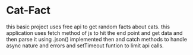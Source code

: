 # Cat-Fact
this basic project uses free api to get random facts about cats. this application uses fetch method of js to hit the end point and get data and then parse it using .json() implemented then and catch methods to handle async nature and errors and  setTimeout funtion to limit api calls.
